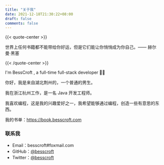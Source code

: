 ```yaml
---
title: "关于我"
date: 2021-12-18T21:30:22+08:00
draft: false
comments: false
---
```


{{< quote-center >}}

世界上任何书籍都不能带给你好运，但是它们能让你悄悄成为你自己。—— 赫尔曼·黑塞

{{< /quote-center >}}

I'm BessCroft , a full-time full-stack developer 👨‍💻 

你好，我是来自湖北荆州的，一个普通的男生。

我在浙江杭州工作，是一名 Java 开发工程师。

我喜欢编程，这是我的兴趣爱好之一，我希望能够通过编程，创造一些有意思的东西。

我的书单：https://book.besscroft.com

### 联系我

- Email：besscroft#foxmail.com
- GitHub：[@besscroft](https://github.com/besscroft)
- Twitter：[@besscroft](https://twitter.com/besscroft)
